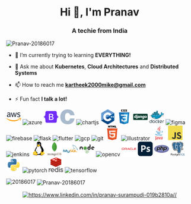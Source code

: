 <h1 align="center">Hi 👋, I'm Pranav</h1>
<h3 align="center">A techie from India</h3>

<p align="left"> <img src="https://komarev.com/ghpvc/?username=Pranav-20186017" alt="Pranav-20186017" /> </p>

- 🌱 I’m currently trying to learning **EVERYTHING!**

- 💬 Ask me about **Kubernetes**, **Cloud Architectures** and **Distributed Systems**

- 📫 How to reach me **kartheek2000mike@gmail.com**

- ⚡ Fun fact **I talk a lot!**

<p align="left">
			<img src="https://github.com/devicons/devicon/raw/master/icons/amazonwebservices/amazonwebservices-original.svg" alt="aws" width="40" height="40"/>
			<img src="https://www.vectorlogo.zone/logos/microsoft_azure/microsoft_azure-icon.svg" alt="azure" width="40" height="40"/>
			<img src="https://github.com/devicons/devicon/raw/master/icons/bootstrap/bootstrap-plain.svg" alt="bootstrap" width="40" height="40"/>
			<img src="https://github.com/devicons/devicon/raw/master/icons/c/c-original.svg" alt="c" width="40" height="40"/>
			<img src="https://www.chartjs.org/media/logo-title.svg" alt="chartjs" width="40" height="40"/>
			<img src="https://github.com/devicons/devicon/raw/master/icons/cplusplus/cplusplus-original.svg" alt="cplusplus" width="40" height="40"/>
			<img src="https://github.com/devicons/devicon/raw/master/icons/css3/css3-original-wordmark.svg" alt="css3" width="40" height="40"/>
			<img src="https://github.com/devicons/devicon/raw/master/icons/django/django-original.svg" alt="django" width="40" height="40"/>
			<img src="https://github.com/devicons/devicon/raw/master/icons/docker/docker-original-wordmark.svg" alt="docker" width="40" height="40"/>
			<img src="https://www.vectorlogo.zone/logos/figma/figma-icon.svg" alt="figma" width="40" height="40"/>
			<img src="https://www.vectorlogo.zone/logos/firebase/firebase-icon.svg" alt="firebase" width="40" height="40"/>
			<img src="https://www.vectorlogo.zone/logos/pocoo_flask/pocoo_flask-icon.svg" alt="flask" width="40" height="40"/>
			<img src="https://www.vectorlogo.zone/logos/flutterio/flutterio-icon.svg" alt="flutter" width="40" height="40"/>
			<img src="https://www.vectorlogo.zone/logos/google_cloud/google_cloud-icon.svg" alt="gcp" width="40" height="40"/>
			<img src="https://www.vectorlogo.zone/logos/git-scm/git-scm-icon.svg" alt="git" width="40" height="40"/>
			<img src="https://github.com/devicons/devicon/raw/master/icons/html5/html5-original-wordmark.svg" alt="html5" width="40" height="40"/>
			<img src="https://www.vectorlogo.zone/logos/adobe_illustrator/adobe_illustrator-icon.svg" alt="illustrator" width="40" height="40"/>
			<img src="https://github.com/devicons/devicon/raw/master/icons/java/java-original-wordmark.svg" alt="java" width="40" height="40"/>
			<img src="https://github.com/devicons/devicon/raw/master/icons/javascript/javascript-original.svg" alt="javascript" width="40" height="40"/>
			<img src="https://www.vectorlogo.zone/logos/jenkins/jenkins-icon.svg" alt="jenkins" width="40" height="40"/>
			<img src="https://github.com/devicons/devicon/raw/master/icons/linux/linux-original.svg" alt="linux" width="40" height="40"/>
			<img src="https://github.com/devicons/devicon/raw/master/icons/mongodb/mongodb-original-wordmark.svg" alt="mongodb" width="40" height="40"/>
			<img src="https://github.com/devicons/devicon/raw/master/icons/mysql/mysql-original-wordmark.svg" alt="mysql" width="40" height="40"/>
			<img src="https://github.com/devicons/devicon/raw/master/icons/nodejs/nodejs-original-wordmark.svg" alt="nodejs" width="40" height="40"/>
			<img src="https://www.vectorlogo.zone/logos/opencv/opencv-icon.svg" alt="opencv" width="40" height="40"/>
			<img src="https://github.com/devicons/devicon/raw/master/icons/oracle/oracle-original.svg" alt="oracle" width="40" height="40"/>
			<img src="https://github.com/devicons/devicon/raw/master/icons/photoshop/photoshop-plain.svg" alt="photoshop" width="40" height="40"/>
			<img src="https://github.com/devicons/devicon/raw/master/icons/php/php-original.svg" alt="php" width="40" height="40"/>
			<img src="https://github.com/devicons/devicon/raw/master/icons/postgresql/postgresql-original-wordmark.svg" alt="postgresql" width="40" height="40"/>
			<img src="https://github.com/devicons/devicon/raw/master/icons/python/python-original.svg" alt="python" width="40" height="40"/>
			<img src="https://www.vectorlogo.zone/logos/pytorch/pytorch-icon.svg" alt="pytorch" width="40" height="40"/>
			<img src="https://github.com/devicons/devicon/raw/master/icons/redis/redis-original-wordmark.svg" alt="redis" width="40" height="40"/>
		<img src="https://www.vectorlogo.zone/logos/tensorflow/tensorflow-icon.svg" alt="tensorflow" width="40" height="40"/></p>
<p><img align="left" src="https://github-readme-stats.vercel.app/api/top-langs/?username=Pranav-20186017&layout=compact&hide=html" alt="20186017" /></p>

<p>&nbsp;<img align="center" src="https://github-readme-stats.vercel.app/api?username=Pranav-20186017&show_icons=true" alt="Pranav-20186017" /></p>

<p align="center">
<a href="https://linkedin.com/in/https://www.linkedin.com/in/pranav-surampudi-019b2810a//" target="blank"><img align="center" src="https://cdn.jsdelivr.net/npm/simple-icons@3.0.1/icons/linkedin.svg" alt="https://www.linkedin.com/in/pranav-surampudi-019b2810a//" height="30" width="30" /></a>
</p>
